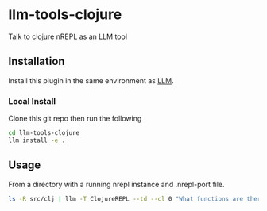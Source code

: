 # llm-tools-clojure

Talk to clojure nREPL as an LLM tool

## Installation

Install this plugin in the same environment as [LLM](https://llm.datasette.io/).
### Local Install
Clone this git repo then run the following
```bash
cd llm-tools-clojure
llm install -e .
```
## Usage
From a directory with a running nrepl instance and .nrepl-port file.
```bash
ls -R src/clj | llm -T ClojureREPL --td --cl 0 "What functions are there for dealing with the database?" --td
```
